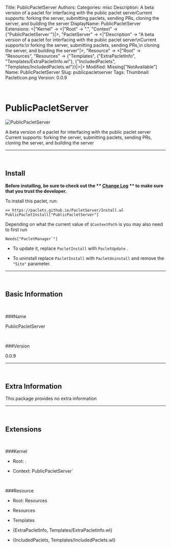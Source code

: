 Title: PublicPacletServer
Authors: 
Categories: misc
Description: A beta version of a paclet for interfacing with the public paclet serverCurrent supports:  forking the server, submitting paclets, sending PRs,  cloning the server, and building the server
DisplayName: PublicPacletServer
Extensions: <|"Kernel" -> <|"Root" -> ".", "Context" -> {"PublicPacletServer`"}|>, "PacletServer" -> <|"Description" -> "A beta version of a paclet for interfacing with the public paclet server\nCurrent supports:\n  forking the server, submitting paclets, sending PRs,\n  cloning the server, and building the server"|>, "Resource" -> <|"Root" -> "Resources", "Resources" -> {"Templates", {"ExtraPacletInfo", "Templates/ExtraPacletInfo.wl"}, {"IncludedPaclets", "Templates/IncludedPaclets.wl"}}|>|>
Modified: Missing["NotAvailable"]
Name: PublicPacletServer
Slug: publicpacletserver
Tags: 
Thumbnail: PacletIcon.png
Version: 0.0.9

<a id="publicpacletserver" class="Section" style="width:0;height:0;margin:0;padding:0;">&zwnj;</a>

# PublicPacletServer

![PublicPacletServer]({filename}/img/PublicPacletServer/PacletIcon.png)

A beta version of a paclet for interfacing with the public paclet server
Current supports:
  forking the server, submitting paclets, sending PRs,
  cloning the server, and building the server

---

<a id="install" class="Subsection" style="width:0;height:0;margin:0;padding:0;">&zwnj;</a>

## Install

**Before installing, be sure to check out the ** **[Change Log](https://paclets.github.io/PacletServer/pages/log.html)** ** to make sure that you trust the developer.**

To install this paclet, run:

    << https://paclets.github.io/PacletServer/Install.wl
    PublicPacletInstall["PublicPacletServer"]

Depending on what the current value of  ```$ContextPath``` is you may also need to first run

    Needs["PacletManager`"]

*  To update it, replace  ```PacletInstall``` with  ```PacletUpdate``` . 

*  To uninstall replace  ```PacletInstall``` with  ```PacletUninstall``` and remove the  ```"Site"``` parameter.

---

<a id="basicinformation" class="Subsection" style="width:0;height:0;margin:0;padding:0;">&zwnj;</a>

## Basic Information

<a id="name" class="Subsubsection" style="width:0;height:0;margin:0;padding:0;">&zwnj;</a>

###Name

PublicPacletServer

<a id="version" class="Subsubsection" style="width:0;height:0;margin:0;padding:0;">&zwnj;</a>

###Version

0.0.9

---

<a id="extrainformation" class="Subsection" style="width:0;height:0;margin:0;padding:0;">&zwnj;</a>

## Extra Information

This package provides no extra information

---

<a id="extensions" class="Subsection" style="width:0;height:0;margin:0;padding:0;">&zwnj;</a>

## Extensions

<a id="kernel" class="Subsubsection" style="width:0;height:0;margin:0;padding:0;">&zwnj;</a>

###Kernel

*  Root: .

*  Context: PublicPacletServer`

<a id="resource" class="Subsubsection" style="width:0;height:0;margin:0;padding:0;">&zwnj;</a>

###Resource

*  Root: Resources

*  Resources

  *  Templates

  *  {ExtraPacletInfo, Templates/ExtraPacletInfo.wl}

  *  {IncludedPaclets, Templates/IncludedPaclets.wl}